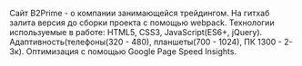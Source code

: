 Сайт B2Prime - о компании занимающейся трейдингом. 
На гитхаб залита версия до сборки проекта с помощью webpack.
Технологии используемые в работе:
HTML5, CSS3, JavaScript(ES6+, jQuery).
Адаптивность(телефоны(320 - 480), планшеты(700 - 1024), ПК 1300 - 2-3к). Оптимизация с помощью Google Page Speed Insights. 
